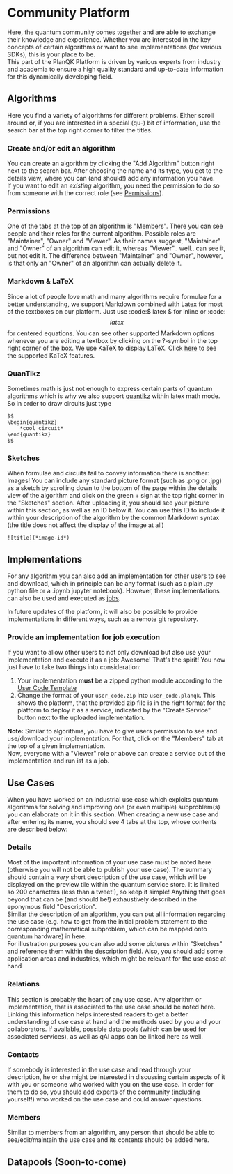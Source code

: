 # Community Platform

Here, the quantum community comes together and are able to exchange their knowledge and experience. Whether you are interested in the key concepts of certain algorithms or want to see implementations (for various SDKs), this is your place to be.  
This part of the PlanQK Platform is driven by various experts from industry and academia to ensure a high quality standard and up-to-date information for this dynamically developing field.

## Algorithms

Here you find a variety of algorithms for different problems. Either scroll around or, if you are interested in a special (qu-) bit of information, use the search bar at the top right corner to filter the titles.  

### Create and/or edit an algorithm

You can create an algorithm by clicking the "Add Algorithm" button right next to the search bar. After choosing the name and its type, you get to the details view, where you can (and should!) add any information you have.  
If you want to edit an *existing* algorithm, you need the permission to do so from someone with the correct role (see [Permissions](#permissions)).

### Permissions

One of the tabs at the top of an algorithm is "Members". There you can see people and their roles for the current algorithm. Possible roles are "Maintainer", "Owner" and "Viewer". As their names suggest, "Maintainer" and "Owner" of an algorithm can edit it, whereas "Viewer".. well.. can see it, but not edit it. The difference between "Maintainer" and "Owner", however, is that only an "Owner" of an algorithm can actually delete it.

### Markdown & LaTeX

Since a lot of people love math and many algorithms require formulae for a better understanding, we support Markdown combined with Latex for most of the textboxes on our platform. Just use :code:$ latex $ for inline or :code:$$ latex $$ for centered equations. You can see other supported Markdown options whenever you are editing a textbox by clicking on the ?-symbol in the top right corner of the box. We use KaTeX to display LaTeX. Click [here](https://katex.org/docs/supported.html) to see the supported KaTeX features.

### QuanTikz

Sometimes math is just not enough to express certain parts of quantum algorithms which is why we also support [quantikz](https://ctan.org/pkg/quantikz) within latex math mode. So in order to draw circuits just type  

```
$$
\begin{quantikz}
    *cool circuit*
\end{quantikz}
$$
```

### Sketches

When formulae and circuits fail to convey information there is another: Images! You can include any standard picture format (such as .png or .jpg) as a sketch by scrolling down to the bottom of the page within the details view of the algorithm and click on the green + sign at the top right corner in the "Sketches" section. After uploading it, you should see your picture within this section, as well as an ID below it. You can use this ID to include it within your description of the algorithm by the common Markdown syntax (the title does not affect the display of the image at all)

```
![title](*image-id*)
```

## Implementations

For any algorithm you can also add an implementation for other users to see and download, which in principle can be any format (such as a plain .py python file or a .ipynb jupyter notebook). However, these implementations can also be used and executed as [jobs](#jobs-prototype-feature).  

In future updates of the platform, it will also be possible to provide implementations in different ways, such as a remote git repository.

### Provide an implementation for job execution

If you want to allow other users to not only download but also use your implementation and execute it as a job: Awesome! That's the spirit! You now just have to take two things into consideration:

1. Your implementation **must** be a zipped python module according to the [User Code Template](service_platform.html#embedding-the-python-code-into-the-user-code-template)
2. Change the format of your `user_code.zip` into `user_code.planqk`. This shows the platform, that the provided zip file is in the right format for the platform to deploy it as a service, indicated by the "Create Service" button next to the uploaded implementation.  

**Note:** Similar to algorithms, you have to give users permission to see and use/download your implementation. For that, click on the "Members" tab at the top of a given implementation.  
Now, everyone with a "Viewer" role or above can create a service out of the implementation and run ist as a job.


## Use Cases
When you have worked on an industrial use case which exploits quantum algorithms for solving and improving one (or even multiple) subproblem(s) you can elaborate on it in this section.
When creating a new use case and after entering its name, you should see 4 tabs at the top, whose contents are described below:

### Details

Most of the important information of your use case must be noted here (otherwise you will not be able to publish your use case).
The summary should contain a *very* short description of the use case, which will be displayed on the preview tile within the quantum service store.
It is limited so 200 characters (less than a tweet!), so keep it simple!
Anything that goes beyond that can be (and should be!) exhaustively described in the eponymous field "Description".  
Similar the description of an algorithm, you can put all information regarding the use case (e.g. how to get from the initial problem statement to the corresponding mathematical subproblem, which can be mapped onto quantum hardware) in here.  
For illustration purposes you can also add some pictures within "Sketches" and reference them within the description field. Also, you should add some application areas and industries, which might be relevant for the use case at hand

### Relations

This section is probably the heart of any use case. Any algorithm or implementation, that is associated to the use case should be noted here. Linking this information helps interested readers to get a better understanding of use case at hand and the methods used by you and your collaborators. If available, possible data pools (which can be used for associated services), as well as qAI apps can be linked here as well.

### Contacts

If somebody is interested in the use case and read through your description, he or she might be interested in discussing certain aspects of it with you or someone who worked with you on the use case. In order for them to do so, you should add experts of the community (including yourself!) who worked on the use case and could answer questions. 

### Members 

Similar to members from an algorithm, any person that should be able to see/edit/maintain the use case and its contents should be added here.

## Datapools (Soon-to-come)
